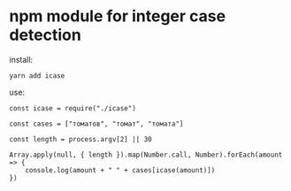 # npm module for integer case detection

install:

    yarn add icase

use:

    const icase = require("./icase")

    const cases = ["томатов", "томат", "томата"]

    const length = process.argv[2] || 30

    Array.apply(null, { length }).map(Number.call, Number).forEach(amount => {
        console.log(amount + " " + cases[icase(amount)])
    })
